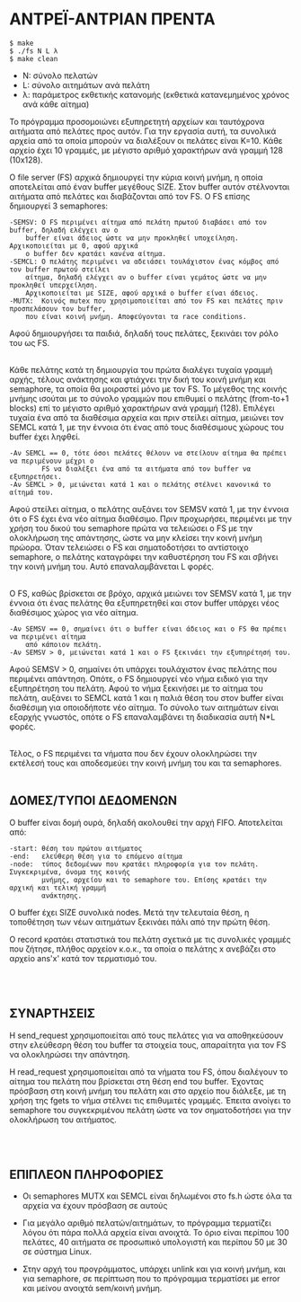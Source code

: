 # ΑΝΤΡΕΪ-ΑΝΤΡΙΑΝ ΠΡΕΝΤΑ

	$ make
	$ ./fs N L λ
	$ make clean

 + N: σύνολο πελατών
 + L: σύνολο αιτημάτων ανά πελάτη
 + λ: παράμετρος εκθετικής κατανομής (εκθετικά κατανεμημένος χρόνος ανά κάθε αίτημα)

Το πρόγραμμα προσομοιώνει εξυπηρετητή αρχείων και ταυτόχρονα αιτήματα από πελάτες προς αυτόν. Για
την εργασία αυτή, τα συνολικά αρχεία από τα οποία μπορούν να διαλέξουν οι πελάτες είναι K=10. Κάθε
αρχείο έχει 10 γραμμές, με μέγιστο αριθμό χαρακτήρων ανά γραμμή 128 (10x128).


Ο file server (FS) αρχικά δημιουργεί την κύρια κοινή μνήμη, η οποία αποτελείται από έναν buffer
μεγέθους SIZE. Στον buffer αυτόν στέλνονται αιτήματα από πελάτες και διαβάζονται από τον FS. Ο FS
επίσης δημιουργεί 3 semaphores:

	-SEMSV: Ο FS περιμένει αίτημα από πελάτη πρωτού διαβάσει από τον buffer, δηλαδή ελέγχει αν ο
		buffer είναι άδειος ώστε να μην προκληθεί υποχείληση. Αρχικοποιείται με 0, αφού αρχικά
		ο buffer δεν κρατάει κανένα αίτημα.
	-SEMCL: Ο πελάτης περιμένει να αδειάσει τουλάχιστον ένας κόμβος από τον buffer πρωτού στείλει
		αίτημα, δηλαδή ελέγχει αν ο buffer είναι γεμάτος ώστε να μην προκληθεί υπερχείληση.
		Αρχικοποιείται με SIZE, αφού αρχικά ο buffer είναι άδειος.
	-MUTX:  Κοινός mutex που χρησιμοποιείται από τον FS και πελάτες πριν προσπελάσουν τον buffer,
		που είναι κοινή μνήμη. Αποφεύγονται τα race conditions.

Αφού δημιουργήσει τα παιδιά, δηλαδή τους πελάτες, ξεκινάει τον ρόλο του ως FS.

<br>
Κάθε πελάτης κατά τη δημιουργία του πρώτα διαλέγει τυχαία γραμμή αρχής, τέλους ανάκτησης και
φτιάχνει την δική του κοινή μνήμη και semaphore, τα οποία θα μοιραστεί μόνο με τον FS. Το μέγεθος
της κοινής μνήμης ισούται με το σύνολο γραμμών που επιθυμεί ο πελάτης (from-to+1 blocks) επί το
μέγιστο αριθμό χαρακτήρων ανά γραμμή (128).
Επιλέγει τυχαία ένα από τα διαθέσιμα αρχεία και πριν στείλει αίτημα, μειώνει τον SEMCL κατά 1, με
την έννοια ότι ένας από τους διαθέσιμους χώρους του buffer έχει ληφθεί.

	-Αν SEMCL == 0, τότε όσοι πελάτες θέλουν να στείλουν αίτημα θα πρέπει να περιμένουν μέχρι ο
			FS να διαλέξει ένα από τα αιτήματα από τον buffer να εξυπηρετήσει.
	-Αν SEMCL > 0, μειώνεται κατά 1 και ο πελάτης στέλνει κανονικά το αίτημά του.

Αφού στείλει αίτημα, ο πελάτης αυξάνει τον SEMSV κατά 1, με την έννοια ότι ο FS έχει ένα νέο αίτημα
διαθέσιμο. Πριν προχωρήσει, περιμένει με την χρήση του δικού του semaphore πρώτα να τελειώσει ο FS
με την ολοκλήρωση της απάντησης, ώστε να μην κλείσει την κοινή μνήμη πρώορα. Όταν τελειώσει ο
FS και σηματοδοτήσει το αντίστοιχο semaphore, ο πελάτης καταγράφει την καθυστέρηση του FS και σβήνει
την κοινή μνήμη του. Αυτό επαναλαμβάνεται L φορές.


<br>
Ο FS, καθώς βρίσκεται σε βρόχο, αρχικά μειώνει τον SEMSV κατά 1, με την έννοια ότι ένας πελάτης θα
εξυπηρετηθεί και στον buffer υπάρχει νέος διαθέσιμος χώρος για νέο αίτημα.
	
	-Αν SEMSV == 0, σημαίνει ότι ο buffer είναι άδειος και ο FS θα πρέπει να περιμένει αίτημα
	    από κάποιον πελάτη.
	-Αν SEMSV > 0, μειώνεται κατά 1 και ο FS ξεκινάει την εξυπηρέτησή του.

Αφού SEMSV > 0, σημαίνει ότι υπάρχει τουλάχιστον ένας πελάτης που περιμένει απάντηση. Οπότε, ο FS
δημιουργεί νέο νήμα ειδικό για την εξυπηρέτηση του πελάτη. Αφού το νήμα ξεκινήσει με το αίτημα του
πελάτη, αυξάνει το SEMCL κατά 1 και η παλιά θέση του στον buffer είναι διαθέσιμη για οποιοδήποτε
νέο αίτημα. Το σύνολο των αιτημάτων είναι εξαρχής γνωστός, οπότε ο FS επαναλαμβάνει τη διαδικασία
αυτή N*L φορές.

<br>
Τέλος, ο FS περιμένει τα νήματα που δεν έχουν ολοκληρώσει την εκτέλεσή τους και αποδεσμεύει την
κοινή μνήμη του και τα semaphores.

<br>
<br>

## ΔΟΜΕΣ/ΤΥΠΟΙ ΔΕΔΟΜΕΝΩΝ

Ο buffer είναι δομή ουρά, δηλαδή ακολουθεί την αρχή FIFO. Αποτελείται από:
	
	-start: θέση του πρώτου αιτήματος
	-end:   ελεύθερη θέση για το επόμενο αίτημα
	-node:  τύπος δεδομένων που κρατάει πληροφορία για τον πελάτη. Συγκεκριμένα, όνομα της κοινής
	        μνήμης, αρχείου και το semaphore του. Επίσης κρατάει την αρχική και τελική γραμμή
	        ανάκτησης.

Ο buffer έχει SIZE συνολικά nodes. Μετά την τελευταία θέση, η τοποθέτηση των νέων αιτημάτων ξεκινάει
πάλι από την πρώτη θέση.

Ο record κρατάει στατιστικά του πελάτη σχετικά με τις συνολικές γραμμές που ζήτησε, πλήθος
αρχείον κ.ο.κ., τα οποία ο πελάτης x ανεβάζει στο αρχείο ans'x' κατά τον τερματισμό του.


<br>
<br>

## ΣΥΝΑΡΤΗΣΕΙΣ

Η send_request χρησιμοποιείται από τους πελάτες για να αποθηκεύσουν στην ελεύθεσρη θέση του buffer τα
στοιχεία τους, απαραίτητα για τον FS να ολοκληρώσει την απάντηση.


Η read_request χρησιμοποιείται από τα νήματα του FS, όπου διαλέγουν το αίτημα του πελάτη που
βρίσκεται στη θέση end του buffer. Έχοντας πρόσβαση στη κοινή μνήμη του πελάτη και στο αρχείο που
διάλεξε, με τη χρήση της fgets το νήμα στέλνει τις επιθυμιτές γραμμές. Έπειτα ανοίγει το semaphore
του συγκεκριμένου πελάτη ώστε να τον σηματοδοτήσει για την ολοκλήρωση του αιτήματος.


<br>
<br>

## ΕΠΙΠΛΕΟΝ ΠΛΗΡΟΦΟΡΙΕΣ

- Οι semaphores MUTX και SEMCL είναι δηλωμένοι στο fs.h ώστε όλα τα αρχεία να έχουν πρόσβαση σε αυτούς

- Για μεγάλο αριθμό πελατών/αιτημάτων, το πρόγραμμα τερματίζει λόγου ότι πάρα πολλά αρχεία είναι
ανοιχτά. Το όριο είναι περίπου 100 πελάτες, 40 αιτήματα σε προσωπικό υπολογιστή και περίπου 50 με 30
σε σύστηµα Linux.

- Στην αρχή του προγράμματος, υπάρχει unlink και για κοινή μνήμη, και για semaphore, σε περίπτωση που
το πρόγραμμα τερματίσει με error και μείνου ανοιχτά sem/κοινή μνήμη.



